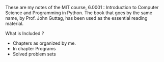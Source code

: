 These are my notes of the MIT course, 6.0001 : Introduction to Computer Science and Programming in Python. The book that goes by the same name, by Prof. John Guttag, has been used as the essential reading material.

What is Included ? 
- Chapters as organized by me.
- In chapter Programs
- Solved problem sets
